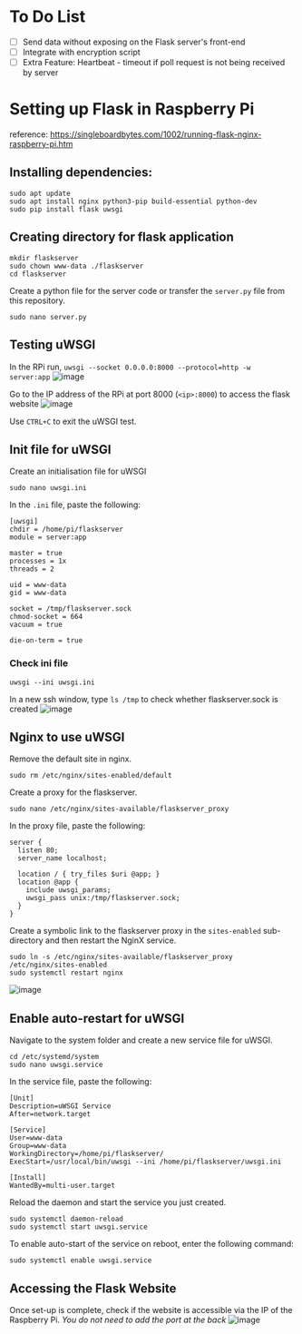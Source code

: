 # To Do List
- [ ] Send data without exposing on the Flask server's front-end
- [ ] Integrate with encryption script
- [ ] Extra Feature: Heartbeat - timeout if poll request is not being received by server

# Setting up Flask in Raspberry Pi
reference: https://singleboardbytes.com/1002/running-flask-nginx-raspberry-pi.htm

## Installing dependencies:
```
sudo apt update
sudo apt install nginx python3-pip build-essential python-dev
sudo pip install flask uwsgi
```

## Creating directory for flask application
```
mkdir flaskserver
sudo chown www-data ./flaskserver
cd flaskserver
```
Create a python file for the server code or transfer the `server.py` file from this repository.
```
sudo nano server.py
```

## Testing uWSGI
In the RPi run, `uwsgi --socket 0.0.0.0:8000 --protocol=http -w server:app`
![image](https://user-images.githubusercontent.com/44192542/178711309-9a0ca72b-d7f4-423f-a613-fc48b8c9848d.png)

Go to the IP address of the RPi at port 8000 (`<ip>:8000`) to access the flask website
![image](https://user-images.githubusercontent.com/44192542/178711355-45387793-2e5a-477b-903d-26ac616eb494.png)

Use `CTRL+C` to exit the uWSGI test.

## Init file for uWSGI
Create an initialisation file for uWSGI
```
sudo nano uwsgi.ini
```
In the `.ini` file, paste the following:
```
[uwsgi]
chdir = /home/pi/flaskserver
module = server:app

master = true
processes = 1x
threads = 2

uid = www-data
gid = www-data

socket = /tmp/flaskserver.sock
chmod-socket = 664
vacuum = true

die-on-term = true
```

### Check ini file
```
uwsgi --ini uwsgi.ini
```
In a new ssh window, type `ls /tmp` to check whether flaskserver.sock is created
![image](https://user-images.githubusercontent.com/44192542/178710569-492c9c50-7b16-4afb-a4b0-c745c12043dd.png)

## Nginx to use uWSGI
Remove the default site in nginx.
```
sudo rm /etc/nginx/sites-enabled/default
```
Create a proxy for the flaskserver.
```
sudo nano /etc/nginx/sites-available/flaskserver_proxy
```
In the proxy file, paste the following:
```
server {
  listen 80;
  server_name localhost;

  location / { try_files $uri @app; }
  location @app {
    include uwsgi_params;
    uwsgi_pass unix:/tmp/flaskserver.sock;
  }
}
```
Create a symbolic link to the flaskserver proxy in the `sites-enabled` sub-directory and then restart the NginX service.
```
sudo ln -s /etc/nginx/sites-available/flaskserver_proxy /etc/nginx/sites-enabled
sudo systemctl restart nginx
```
![image](https://user-images.githubusercontent.com/44192542/178710717-653a0cd5-75cd-498e-90dd-500abead6e34.png)


## Enable auto-restart for uWSGI
Navigate to the system folder and create a new service file for uWSGI.
```
cd /etc/systemd/system
sudo nano uwsgi.service
```
In the service file, paste the following:
```
[Unit]
Description=uWSGI Service
After=network.target

[Service]
User=www-data
Group=www-data
WorkingDirectory=/home/pi/flaskserver/
ExecStart=/usr/local/bin/uwsgi --ini /home/pi/flaskserver/uwsgi.ini

[Install]
WantedBy=multi-user.target
```
Reload the daemon and start the service you just created.
```
sudo systemctl daemon-reload
sudo systemctl start uwsgi.service
```
To enable auto-start of the service on reboot, enter the following command:
```
sudo systemctl enable uwsgi.service
```

## Accessing the Flask Website
Once set-up is complete, check if the website is accessible via the IP of the Raspberry Pi. *You do not need to add the port at the back*
![image](https://user-images.githubusercontent.com/44192542/178711077-8cfdd059-6798-487c-82d5-abfe3bc32b55.png)

